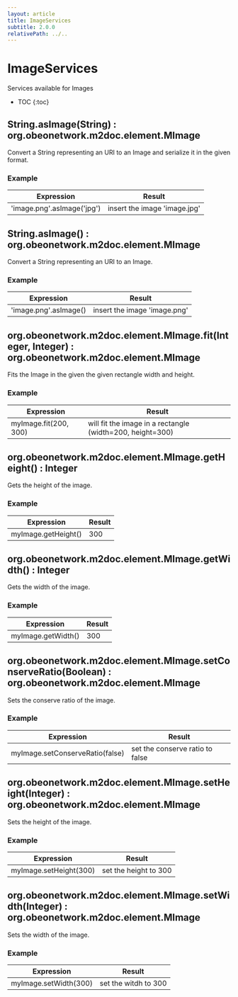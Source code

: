 ```yaml
---
layout: article
title: ImageServices
subtitle: 2.0.0
relativePath: ../..
---
```


<!--
/********************************************************************************
** Copyright (c) 2015 Obeo.
** All rights reserved. This program and the accompanying materials
** are made available under the terms of the Eclipse Public License v1.0
** which accompanies this distribution, and is available at
** http://www.eclipse.org/legal/epl-v10.html
**
** Contributors:
**    Stephane Begaudeau (Obeo) - initial API and implementation
*********************************************************************************/
-->

# ImageServices

Services available for Images

* TOC
{:toc}

## String.asImage(String) : org.obeonetwork.m2doc.element.MImage

Convert a String representing an URI to an Image and serialize it in the given format.

### Example

| Expression | Result |
| ---------- | ------ |
| 'image.png'.asImage('jpg') | insert the image 'image.jpg' |

## String.asImage() : org.obeonetwork.m2doc.element.MImage

Convert a String representing an URI to an Image.

### Example

| Expression | Result |
| ---------- | ------ |
| 'image.png'.asImage() | insert the image 'image.png' |

## org.obeonetwork.m2doc.element.MImage.fit(Integer, Integer) : org.obeonetwork.m2doc.element.MImage

Fits the Image in the given the given rectangle width and height.

### Example

| Expression | Result |
| ---------- | ------ |
| myImage.fit(200, 300) | will fit the image in a rectangle (width=200, height=300) |

## org.obeonetwork.m2doc.element.MImage.getHeight() : Integer

Gets the height of the image.

### Example

| Expression | Result |
| ---------- | ------ |
| myImage.getHeight() | 300 |

## org.obeonetwork.m2doc.element.MImage.getWidth() : Integer

Gets the width of the image.

### Example

| Expression | Result |
| ---------- | ------ |
| myImage.getWidth() | 300 |

## org.obeonetwork.m2doc.element.MImage.setConserveRatio(Boolean) : org.obeonetwork.m2doc.element.MImage

Sets the conserve ratio of the image.

### Example

| Expression | Result |
| ---------- | ------ |
| myImage.setConserveRatio(false) | set the conserve ratio to false |

## org.obeonetwork.m2doc.element.MImage.setHeight(Integer) : org.obeonetwork.m2doc.element.MImage

Sets the height of the image.

### Example

| Expression | Result |
| ---------- | ------ |
| myImage.setHeight(300) | set the height to 300 |

## org.obeonetwork.m2doc.element.MImage.setWidth(Integer) : org.obeonetwork.m2doc.element.MImage

Sets the width of the image.

### Example

| Expression | Result |
| ---------- | ------ |
| myImage.setWidth(300) | set the witdh to 300 |



